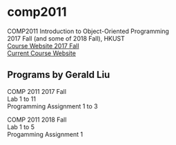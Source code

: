 # comp2011

COMP2011	Introduction to Object-Oriented Programming  
2017 Fall (and some of 2018 Fall), HKUST  
[Course Website 2017 Fall](https://course.cse.ust.hk/comp2011_2017F)  
[Current Course Website](https://course.cse.ust.hk/comp2011)

## Programs by Gerald Liu
COMP 2011 2017 Fall  
Lab 1 to 11  
Programming Assignment 1 to 3

COMP 2011 2018 Fall  
Lab 1 to 5  
Progamming Assignment 1

